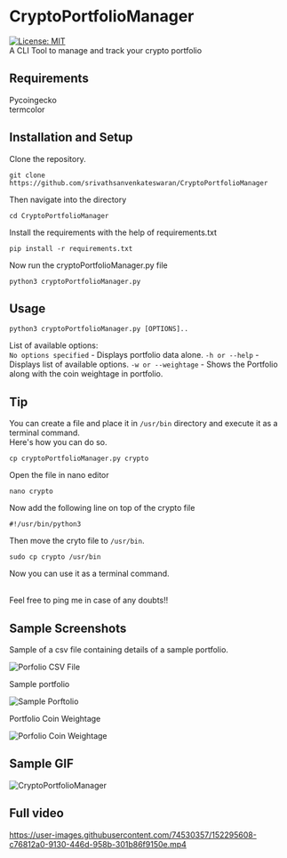 # CryptoPortfolioManager
[![License: MIT](https://img.shields.io/badge/License-MIT-yellow.svg)](https://opensource.org/licenses/MIT) </br>
A CLI Tool to manage and track your crypto portfolio

## Requirements
Pycoingecko </br>
termcolor </br>

## Installation and Setup

Clone the repository.
```
git clone https://github.com/srivathsanvenkateswaran/CryptoPortfolioManager
```
Then navigate into the directory
```
cd CryptoPortfolioManager
```
Install the requirements with the help of requirements.txt
```
pip install -r requirements.txt
```
Now run the cryptoPortfolioManager.py file
```
python3 cryptoPortfolioManager.py
```
## Usage

```
python3 cryptoPortfolioManager.py [OPTIONS]..
```
List of available options: </br>
```No options specified``` - Displays portfolio data alone.
```-h or --help``` - Displays list of available options.
```-w or --weightage``` - Shows the Portfolio along with the coin weightage in portfolio.
## Tip
You can create a file and place it in ```/usr/bin``` directory and execute it as a terminal command. </br>
Here's how you can do so. </br>
```
cp cryptoPortfolioManager.py crypto
```
Open the file in nano editor
```
nano crypto
```
Now add the following line on top of the crypto file
```
#!/usr/bin/python3
```
Then move the cryto file to ```/usr/bin```.
```
sudo cp crypto /usr/bin
```
Now you can use it as a terminal command. </br></br>

Feel free to ping me in case of any doubts!!

## Sample Screenshots

Sample of a csv file containing details of a sample portfolio. </br>

![Porfolio CSV File](https://user-images.githubusercontent.com/74530357/152295450-bd6c333f-bf08-44ef-8bc6-a9b5120c3149.png)

Sample portfolio

![Sample Porftolio](https://user-images.githubusercontent.com/74530357/152295457-ee7559b4-7969-4cf6-bd2e-4c3b5c95e343.png)

Portfolio Coin Weightage

![Porfolio Coin Weightage](https://user-images.githubusercontent.com/74530357/155284845-1eb3d9b5-d3f5-446f-a484-8d3d7752487a.png)

## Sample GIF

![CryptoPortfolioManager](https://user-images.githubusercontent.com/74530357/152296017-ad21c6c3-2d43-4e5a-ae90-d9d076e5518c.gif)

## Full video

https://user-images.githubusercontent.com/74530357/152295608-c76812a0-9130-446d-958b-301b86f9150e.mp4
